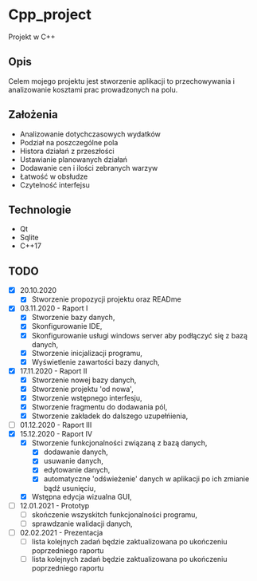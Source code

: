 # Cpp_project
Projekt w C++

## Opis
Celem mojego projektu jest stworzenie aplikacji to przechowywania i analizowanie kosztami prac prowadzonych na polu.

## Założenia
- Analizowanie dotychczasowych wydatków
- Podział na poszczególne pola
- Histora działań z przeszłości
- Ustawianie planowanych działań
- Dodawanie cen i ilości zebranych warzyw
- Łatwość w obsłudze
- Czytelność interfejsu

## Technologie
* Qt
* Sqlite
* C++17

## TODO

- [x] 20.10.2020 
    - [x] Stworzenie propozycji projektu oraz READme
- [x] 03.11.2020 - Raport I
    - [x] Stworzenie bazy danych,
    - [x] Skonfigurowanie IDE,
    - [x] Skonfigurowanie usługi windows server aby podłączyć się z bazą danych,
    - [x] Stworzenie inicjalizacji programu,
    - [x] Wyświetlenie zawartości bazy danych, 
- [x] 17.11.2020 - Raport II
    - [x] Stworzenie nowej bazy danych,
    - [x] Stworzenie projektu 'od nowa',
    - [x] Stworzenie wstępnego interfesju,
    - [x] Stworzenie fragmentu do dodawania pól,
    - [x] Stworzenie zakładek do dalszego uzupełńienia,
- [ ] 01.12.2020 - Raport III
- [x] 15.12.2020 - Raport IV
    - [x] Stworzenie funkcjonalności związaną z bazą danych,
        - [x] dodawanie danych,
        - [x] usuwanie danych,
        - [x] edytowanie danych,
        - [x] automatyczne 'odświeżenie' danych w aplikacji po ich zmianie bądź usunięciu,
     - [x] Wstępna edycja wizualna GUI,
- [ ] 12.01.2021 - Prototyp 
    - [ ] skończenie wszyskitch funkcjonalności programu,
    - [ ] sprawdzanie walidacji danych,
 - [ ] 02.02.2021 - Prezentacja
    - [ ] lista kolejnych zadań będzie zaktualizowana po ukończeniu poprzedniego raportu
    - [ ] lista kolejnych zadań będzie zaktualizowana po ukończeniu poprzedniego raportu
